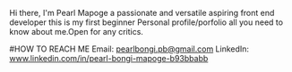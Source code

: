 Hi there, I'm Pearl Mapoge a passionate and versatile aspiring front end developer this is my first beginner Personal profile/porfolio all you need to know about me.Open for any critics.

#HOW TO REACH ME
Email: pearlbongi.pb@gmail.com
LinkedIn: www.linkedin.com/in/pearl-bongi-mapoge-b93bbabb
